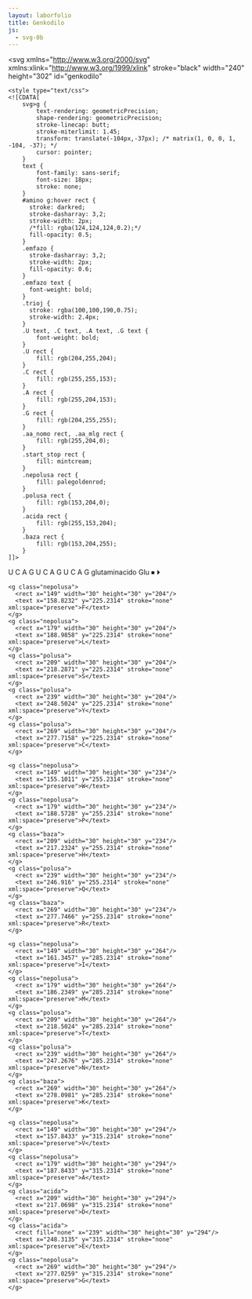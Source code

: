 ```yaml
---
layout: laborfolio
title: Genkodilo
js:
  - svg-0b
---
```


<!-- % https://en.wikipedia.org/wiki/DNA_and_RNA_codon_tables -->

<script>
  const kodonoj=[
  ['UAG','⏹','','fino'],
  ['UGA','⏹','','fino'],
  ['UAA','⏹','','fino'],
  ['AUG','⏵','','starto'],
  ['UUU','F','Phe','fenilalanino'],
  ['UUC','F','Phe','fenilalanino'],
  ['UUA','L','Leu','leŭcino'],
  ['UUG','L','Leu','leŭcino'],
  ['CUU','L','Leu','leŭcino'],
  ['CUC','L','Leu','leŭcino'],
  ['CUA','L','Leu','leŭcino'],
  ['CUG','L','Leu','leŭcino'],
  ['AUU','I','Ile','izoleŭcino'],
  ['AUC','I','Ile','izoleŭcino'],
  ['AUA','I','Ile','izoleŭcino'],
  ['AUG','M','Met','metionino'],
  ['GUU','V','Val','valino'],
  ['GUC','V','Val','valino'],
  ['GUA','V','Val','valino'],
  ['GUG','V','Val','valino'],
  ['UCU','S','Ser','serino'],
  ['UCC','S','Ser','serino'],
  ['UCA','S','Ser','serino'],
  ['UCG','S','Ser','serino'],
  ['CCU','P','Pro','prolino'],
  ['CCC','P','Pro','prolino'],
  ['CCA','P','Pro','prolino'],
  ['CCG','P','Pro','prolino'],
  ['ACU','T','Thr','treonino'],
  ['ACC','T','Thr','treonino'],
  ['ACA','T','Thr','treonino'],
  ['ACG','T','Thr','treonino'],
  ['GCU','A','Ala','alanino'],
  ['GCC','A','Ala','alanino'],
  ['GCA','A','Ala','alanino'],
  ['GCG','A','Ala','alanino'],
  ['UAU','Y','Tyr','tirozino'],
  ['UAC','Y','Tyr','tirozino'],
  ['CAU','H','His','histidino'],
  ['CAC','H','His','histidino'],
  ['CAA','Q','Gln','glutamino'],
  ['CAG','Q','Gln','glutamino'],
  ['AAU','N','Asn','asparagino'],
  ['AAC','N','Asn','asparagino'],
  ['AAA','K','Lys','lizino'],
  ['AAG','K','Lys','lizino'],
  ['GAU','D','Asp','asparaginacido'],
  ['GAC','D','Asp','asparaginacido'],
  ['GAA','E','Glu','glutaminacido'],
  ['GAG','E','Glu','glutaminacido'],
  ['UGU','C','Cys','cisteino'],
  ['UGC','C','Cys','cisteino'],
  ['UGG','W','Trp','triptofano'],
  ['CGU','R','Arg','arginino'],
  ['CGC','R','Arg','arginino'],
  ['CGA','R','Arg','arginino'],
  ['CGG','R','Arg','arginino'],
  ['AGU','S','Ser','serino'],
  ['AGC','S','Ser','serino'],
  ['AGA','R','Arg','arginino'],
  ['AGG','R','Arg','arginino'],
  ['GGU','G','Gly','glicino'],
  ['GGC','G','Gly','glicino'],
  ['GGA','G','Gly','glicino'],
  ['GGG','G','Gly','glicino']
  ];

  function kodon_mlg(L) {
    for (let k of kodonoj) {
      if ( k[1] == L ) return k.slice(2);
    }
  }

  function kodon_amino(kod) {
    for (let k of kodonoj) {
      if ( k[0] == kod ) return k;
    }
  }

  function kodon_trioj(L) {
    let tj = [];
    for (let k of kodonoj) {
      if ( k[1] == L ) tj.push(k[0]);
    }
    return tj;
  }

  function starto() {
    const k1 = document.getElementById("k1");
    const k2 = document.getElementById("k2");
    const k3 = document.getElementById("k3");

    nukle_emfazo(k1,k1.querySelector(".A"));
    nukle_emfazo(k2,k2.querySelector(".U"));
    nukle_emfazo(k3,k3.querySelector(".G"));

    const t = trio('A','U','G');
    const trioj = document.getElementById("trioj");
    SVG.malplenigu(trioj);
    SVG.aldonu(trioj,t);
  }

  function trio(k1,k2,k3) {
    const px = {
      U: 178, C: 178+30, A:178+60, G: 178+90
    };
    const py = [67,105,142];

    const g = SVG.grupo('',"trio");
    const c1 = SVG.cirklo(px[k1],py[0],1.67);
    const c2 = SVG.cirklo(px[k2],py[1],1.67);
    const c3 = SVG.cirklo(px[k3],py[2],1.67);
    const p = SVG.pado(`M${px[k1]} ${py[0]}L${px[k2]} ${py[1]}L${px[k3]} ${py[2]}`);
    SVG.atributoj(p,{fill: 'none'});
    
    SVG.aldonu(g,c1,c2,c3,p);
    return g;
  }

  function amino_elekto(event) {      
        const a = event.target;
        if (a.id=="amino") return; // ne permesu elekti la tuton, nur unopajn kvadratojn!
        const g = a.tagName == "g"? a : a.closest("g");

        amino_emfazo(g);
        amino_trioj(g.textContent.trim());
  }

  function amino_trioj(L) {
    const tj = kodon_trioj(L);

    const trioj = document.getElementById("trioj");
    SVG.malplenigu(trioj);

    for (const t of tj) {
      const T = trio(...t.split(''));
      SVG.aldonu(trioj,T);
    }
  }

  function amino_emfazo(g) {
        // emfazu
        const amino = document.getElementById("amino");
        amino.querySelectorAll("g").forEach((el) => {el.classList.remove("emfazo")});
        g.classList.add("emfazo");

        // montru nomon kaj mlg de aminacido
        const kodilo = document.getElementById("genkodilo");
        const L = g.textContent.trim();
        // kiu kodono?
        const kodon = kodon_mlg(L);
        const aa_nomo = kodilo.querySelector("#nomo_mlg .aa_nomo text");
        const aa_mlg = kodilo.querySelector("#nomo_mlg .aa_mlg text");
        aa_nomo.textContent=kodon[1];
        aa_mlg.textContent=kodon[0];
  }

  function nukle_elekto(event) {
        const a = event.target;
        if (a.id=="k1" || a.id=="k2" || a.id=="k3") return; // ne permesu elekti la tuton, nur unopajn kvadratojn!
        const g = a.tagName == "g"? a : a.closest("g");
        // emfazu
        const kg = event.currentTarget;
        nukle_emfazo(kg,g);
  }

  function nukle_emfazo(kg,g) {
        kg.querySelectorAll("g").forEach((el) => {el.classList.remove("emfazo")});
        g.classList.add("emfazo");

        // trovu la aminacidon, kiu estas aktuale kodita per la kodonoj
        const k1 = document.querySelector("#k1 .emfazo");
        const k2 = document.querySelector("#k2 .emfazo");
        const k3 = document.querySelector("#k3 .emfazo");
        const kod = k1 && k2 && k3? k1.textContent.trim() + k2.textContent.trim() + k3.textContent.trim() : '';

        if (kod) {
          const kodon = kodon_amino(kod);
          const L = kodon[1];
          // serĉu la SVG-grupon kun tiu litero...
          let ag;
          const amino = document.getElementById("amino");
          amino.childNodes.forEach((el) => {
            if (el.textContent.trim() == L) ag=el;
          })
          amino_emfazo(ag);
        }
  }

  window.onload = () => {
      document.getElementById("amino").addEventListener("click",amino_elekto);
      document.getElementById("k1").addEventListener("click",nukle_elekto);
      document.getElementById("k2").addEventListener("click",nukle_elekto);
      document.getElementById("k3").addEventListener("click",nukle_elekto);
      starto();
  };

</script>

<svg xmlns="http://www.w3.org/2000/svg" 
    xmlns:xlink="http://www.w3.org/1999/xlink" 
    stroke="black" 
    width="240" height="302"
    id="genkodilo"
>


    <style type="text/css">
    <![CDATA[
        svg>g {
            text-rendering: geometricPrecision;
            shape-rendering: geometricPrecision;
            stroke-linecap: butt;
            stroke-miterlimit: 1.45;
            transform: translate(-104px,-37px); /* matrix(1, 0, 0, 1, -104, -37); */
            cursor: pointer;
        }
        text {
            font-family: sans-serif;
            font-size: 18px;
            stroke: none;
        }
        #amino g:hover rect {
          stroke: darkred;
          stroke-dasharray: 3,2;
          stroke-width: 2px;
          /*fill: rgba(124,124,124,0.2);*/
          fill-opacity: 0.5;
        }
        .emfazo {
          stroke-dasharray: 3,2;
          stroke-width: 2px;
          fill-opacity: 0.6;
        }
        .emfazo text {
          font-weight: bold;
        } 
        .trioj {
          stroke: rgba(100,100,190,0.75);
          stroke-width: 2.4px;
        }
        .U text, .C text, .A text, .G text {
            font-weight: bold;
        }
        .U rect {
            fill: rgb(204,255,204);            
        } 
        .C rect {
            fill: rgb(255,255,153);
        }
        .A rect {
            fill: rgb(255,204,153);
        }
        .G rect {
            fill: rgb(204,255,255);
        }
        .aa_nomo rect, .aa_mlg rect {
            fill: rgb(255,204,0);
        }
        .start_stop rect {
            fill: mintcream;
        }
        .nepolusa rect {
            fill: palegoldenrod;
        }
        .polusa rect {
            fill: rgb(153,204,0);
        }
        .acida rect {
            fill: rgb(255,153,204);
        }
        .baza rect {
            fill: rgb(153,204,255);
        }
    ]]>
  </style> 

  <!--
    <g fill="none">
      <rect x="104" width="240" height="302" y="37" stroke="none"/>
    </g>
    -->

  <g id="k1">
    <g class="U">
      <rect x="163" width="30" height="30" y="52"/>
      <text x="170.6919" y="73.2314">U</text>
    </g>
    <g class="C">
      <rect x="193" width="30" height="30" y="52"/>
      <text x="201.395" y="73.2314">C</text>
    </g>
    <g class="A">
      <rect x="223" width="30" height="30" y="52"/>
      <text x="231.0347" y="73.2314">A</text>
    </g>
    <g class="G">
      <rect x="253" width="30" height="30" y="52"/>
      <text x="260.6128" y="73.2314">G</text>
    </g>
  </g>

  <g id="k2">
    <g class="U">
      <rect x="163" width="30" height="30" y="90"/>
      <text x="170.6919" y="111.2314">U</text>
    </g>
    <g class="C">
      <rect x="193" width="30" height="30" y="90"/>
      <text x="201.395" y="111.2314">C</text>
    </g>
    <g class="A">
      <rect x="223" width="30" height="30" y="90"/>
      <text x="231.0347" y="111.2314">A</text>
    </g>
    <g class="G">
      <rect x="253" width="30" height="30" y="90"/>
      <text x="260.6128" y="111.2314">G</text>
    </g>
  </g>

  <g id="k3">
    <g class="U">
      <rect x="163" width="30" height="30" y="128"/>
      <text x="170.6919" y="149.2314">U</text>
    </g>
    <g class="C">
      <rect x="193" width="30" height="30" y="128"/>
      <text x="201.395" y="149.2314">C</text>
    </g>
    <g class="A">
      <rect x="223" width="30" height="30" y="128"/>
      <text x="231.0347" y="149.2314">A</text>
    </g>
    <g class="G">
      <rect x="253" width="30" height="30" y="128"/>
      <text x="260.6128" y="149.2314">G</text>
    </g>
  </g>

  <g id="trioj" class="trioj">
  </g>

  <g id="nomo_mlg">
    <g class="aa_nomo">
      <rect x="119" y="166" width="150" rx="4" ry="4" height="30"/>
      <text x="129.8838" y="187.2314" stroke="none" xml:space="preserve">glutaminacido</text>
    </g>
    <g class="aa_mlg">
      <rect x="269" y="166" width="60" rx="4" ry="4" height="30"/>
      <text x="283.8213" y="187.2314" stroke="none" xml:space="preserve">Glu</text>
    </g>
  </g>

  <g id="amino">
    <g class="start_stop">
      <rect x="299" width="30" height="30" y="204"/>
      <text x="306.7578" y="225.2314" stroke="none" xml:space="preserve">⏹</text>
    </g>
    <g class="start_stop">
      <rect x="119" width="30" height="30" y="204"/>
      <text x="126.7578" y="225.2314" stroke="none" xml:space="preserve">⏵</text>
    </g>

    <g class="nepolusa">
      <rect x="149" width="30" height="30" y="204"/>
      <text x="158.8232" y="225.2314" stroke="none" xml:space="preserve">F</text>
    </g>
    <g class="nepolusa">
      <rect x="179" width="30" height="30" y="204"/>
      <text x="188.9858" y="225.2314" stroke="none" xml:space="preserve">L</text>
    </g>
    <g class="polusa">
      <rect x="209" width="30" height="30" y="204"/>
      <text x="218.2871" y="225.2314" stroke="none" xml:space="preserve">S</text>
    </g>
    <g class="polusa">
      <rect x="239" width="30" height="30" y="204"/>
      <text x="248.5024" y="225.2314" stroke="none" xml:space="preserve">Y</text>
    </g>
    <g class="polusa">
      <rect x="269" width="30" height="30" y="204"/>
      <text x="277.7158" y="225.2314" stroke="none" xml:space="preserve">C</text>
    </g>

    <g class="nepolusa">
      <rect x="149" width="30" height="30" y="234"/>
      <text x="155.1011" y="255.2314" stroke="none" xml:space="preserve">W</text>
    </g>
    <g class="nepolusa">
      <rect x="179" width="30" height="30" y="234"/>
      <text x="188.5728" y="255.2314" stroke="none" xml:space="preserve">P</text>
    </g>
    <g class="baza">
      <rect x="209" width="30" height="30" y="234"/>
      <text x="217.2324" y="255.2314" stroke="none" xml:space="preserve">H</text>
    </g>
    <g class="polusa">
      <rect x="239" width="30" height="30" y="234"/>
      <text x="246.916" y="255.2314" stroke="none" xml:space="preserve">Q</text>
    </g>
    <g class="baza">
      <rect x="269" width="30" height="30" y="234"/>
      <text x="277.7466" y="255.2314" stroke="none" xml:space="preserve">R</text>
    </g>

    <g class="nepolusa">
      <rect x="149" width="30" height="30" y="264"/>
      <text x="161.3457" y="285.2314" stroke="none" xml:space="preserve">I</text>
    </g>
    <g class="nepolusa">
      <rect x="179" width="30" height="30" y="264"/>
      <text x="186.2349" y="285.2314" stroke="none" xml:space="preserve">M</text>
    </g>
    <g class="polusa">
      <rect x="209" width="30" height="30" y="264"/>
      <text x="218.5024" y="285.2314" stroke="none" xml:space="preserve">T</text>
    </g>
    <g class="polusa">
      <rect x="239" width="30" height="30" y="264"/>
      <text x="247.2676" y="285.2314" stroke="none" xml:space="preserve">N</text>
    </g>
    <g class="baza">
      <rect x="269" width="30" height="30" y="264"/>
      <text x="278.0981" y="285.2314" stroke="none" xml:space="preserve">K</text>
    </g>

    <g class="nepolusa">
      <rect x="149" width="30" height="30" y="294"/>
      <text x="157.8433" y="315.2314" stroke="none" xml:space="preserve">V</text>
    </g>
    <g class="nepolusa">
      <rect x="179" width="30" height="30" y="294"/>
      <text x="187.8433" y="315.2314" stroke="none" xml:space="preserve">A</text>
    </g>
    <g class="acida">
      <rect x="209" width="30" height="30" y="294"/>
      <text x="217.0698" y="315.2314" stroke="none" xml:space="preserve">D</text>
    </g>
    <g class="acida">
      <rect fill="none" x="239" width="30" height="30" y="294"/>
      <text x="248.3135" y="315.2314" stroke="none" xml:space="preserve">E</text>
    </g>
    <g class="nepolusa">
      <rect x="269" width="30" height="30" y="294"/>
      <text x="277.0259" y="315.2314" stroke="none" xml:space="preserve">G</text>
    </g>
  </g>
</svg>

